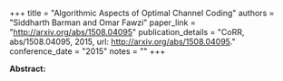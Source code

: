 +++
title = "Algorithmic Aspects of Optimal Channel Coding"
authors = "Siddharth Barman and Omar Fawzi"
paper_link = "http://arxiv.org/abs/1508.04095"
publication_details = "CoRR, abs/1508.04095, 2015, url: <a href='http://arxiv.org/abs/1508.04095' target='_blank'>http://arxiv.org/abs/1508.04095</a>."
conference_date = "2015"
notes = ""
+++

<b>Abstract:</b>
